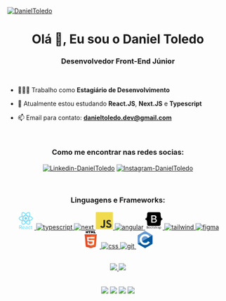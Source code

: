 [![DanielToledo](https://user-images.githubusercontent.com/96501443/211905673-e635b9ed-894f-4712-85be-7dac7a5c6ebf.png)](https://portfolio-danieltoledo.vercel.app/)

<h1 align="center">Olá 👋, Eu sou o Daniel Toledo</h1>
<h3 align="center">Desenvolvedor Front-End Júnior</h3>
</br>

- 👨🏻‍💻 Trabalho como **Estagiário de Desenvolvimento**

- 🚀 Atualmente estou estudando **React.JS**, **Next.JS** e **Typescript**

- 📫 Email para contato: **danieltoledo.dev@gmail.com**
</br>
<h3 align="center">Como me encontrar nas redes socias:</h3>
<p align="center">
<a href="https://www.linkedin.com/in/danielalmeidadetoledo/" target="blank"><img align="center" src="https://raw.githubusercontent.com/rahuldkjain/github-profile-readme-generator/master/src/images/icons/Social/linked-in-alt.svg" alt="Linkedin-DanielToledo" height="30" width="40" /></a>
<a href="https://www.instagram.com/danieltoledo_02/" target="blank"><img align="center" src="https://raw.githubusercontent.com/rahuldkjain/github-profile-readme-generator/master/src/images/icons/Social/instagram.svg" alt="Instagram-DanielToledo" height="30" width="40" /></a>
</p>
</br>
<h3 align="center">Linguagens e Frameworks:</h3>
<p align="center">
<a href="https://reactjs.org/" target="_blank" rel="noreferrer"> <img src="https://raw.githubusercontent.com/devicons/devicon/master/icons/react/react-original-wordmark.svg" alt="react" width="40" height="40"/> </a>
<a href="https://www.typescriptlang.org/" target="_blank" rel="noreferrer"> <img src="https://cdn.jsdelivr.net/gh/devicons/devicon/icons/typescript/typescript-original.svg" alt="typescript" width="40" height="40" /> </a>
<a href="https://nextjs.org/" target="_blank" rel="noreferrer"> <img src="https://cdn.jsdelivr.net/gh/devicons/devicon/icons/nextjs/nextjs-original-wordmark.svg" alt="next" width="40" height="40" /> </a>
<a href="https://developer.mozilla.org/en-US/docs/Web/JavaScript" target="_blank" rel="noreferrer"> <img src="https://raw.githubusercontent.com/devicons/devicon/master/icons/javascript/javascript-original.svg" alt="javascript" width="40" height="40"/> </a>
<a href="https://angular.io" target="_blank" rel="noreferrer"> <img src="https://angular.io/assets/images/logos/angular/angular.svg" alt="angular" width="40" height="40"/> </a>
<a href="https://getbootstrap.com" target="_blank" rel="noreferrer"> <img src="https://raw.githubusercontent.com/devicons/devicon/master/icons/bootstrap/bootstrap-plain-wordmark.svg" alt="bootstrap" width="40" height="40"/> </a>
<a href="https://tailwindcss.com/" target="_blank" rel="noreferrer"> <img src="https://www.vectorlogo.zone/logos/tailwindcss/tailwindcss-icon.svg" alt="tailwind" width="40" height="40"/> </a>
<a href="https://www.figma.com/" target="_blank" rel="noreferrer"> <img src="https://www.vectorlogo.zone/logos/figma/figma-icon.svg" alt="figma" width="40" height="40"/> </a>
<a href="https://www.w3.org/html/" target="_blank" rel="noreferrer"> <img src="https://raw.githubusercontent.com/devicons/devicon/master/icons/html5/html5-original-wordmark.svg" alt="html5" width="40" height="40"/> </a>
<a href="https://developer.mozilla.org/pt-BR/docs/Web/CSS" target="_blank" rel="noreferrer"> <img src="https://cdn.jsdelivr.net/gh/devicons/devicon/icons/css3/css3-original-wordmark.svg" alt="css" width="40" height="40"/> </a>
<a href="https://git-scm.com/" target="_blank" rel="noreferrer"> <img src="https://www.vectorlogo.zone/logos/git-scm/git-scm-icon.svg" alt="git" width="40" height="40"/> </a>
<a href="https://www.cprogramming.com/" target="_blank" rel="noreferrer"> <img src="https://raw.githubusercontent.com/devicons/devicon/master/icons/c/c-original.svg" alt="c" width="40" height="40"/> </a>
</p>
</br>
<div align="center">
  <a href="https://github.com/danielalmeidatoledo">
  <img height="180em" src="https://github-readme-stats.vercel.app/api?username=danielalmeidatoledo&show_icons=true&theme=github_dark&include_all_commits=true&count_private=true"/>
  <img height="180em" src="https://github-readme-stats.vercel.app/api/top-langs/?username=danielalmeidatoledo&layout=compact&langs_count=7&theme=github_dark"/>
</div>
</br>
</br>
<div align="center">
  <a href="https://api.whatsapp.com/send?phone=5515998485252" target="_blank"><img src="https://img.shields.io/badge/WhatsApp-25D366?style=for-the-badge&logo=whatsapp&logoColor=white" target="_blank"></a>
  <a href="https://www.linkedin.com/in/danielalmeidadetoledo/" target="_blank"><img src="https://img.shields.io/badge/-LinkedIn-%230077B5?style=for-the-badge&logo=linkedin&logoColor=white" target="_blank"></a>
  <a href="https://www.instagram.com/danieltoledo_02/" target="_blank"><img src="https://img.shields.io/badge/-Instagram-%23E4405F?style=for-the-badge&logo=instagram&logoColor=white" target="_blank"></a>
  <a href = "mailto:dan992965@gmail.com"><img src="https://img.shields.io/badge/-Gmail-%23333?style=for-the-badge&logo=gmail&logoColor=white" target="_blank"></a>
</div>
